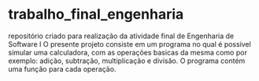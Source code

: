 # trabalho_final_engenharia
repositório criado para realização da atividade final de Engenharia de Software I
O presente projeto consiste em um programa no qual é possivel simular uma calculadora, com as operações basicas da mesma como por exemplo: adição, subtração,  multiplicação e divisão.
O programa contém uma função para cada operação. 
